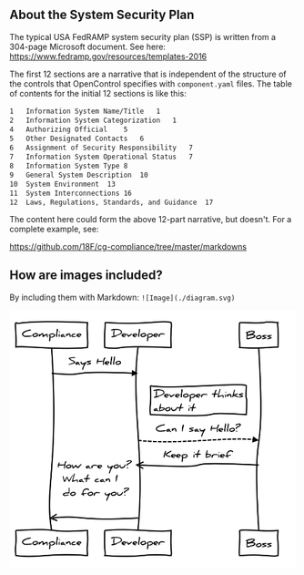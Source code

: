## About the System Security Plan  

The typical USA FedRAMP system security plan (SSP)
is written from a 304-page Microsoft document. See here:
https://www.fedramp.gov/resources/templates-2016

The first 12 sections are a narrative that is independent of the
structure of the controls that OpenControl specifies with `component.yaml` files. The table of contents for the initial 12
sections is like this:

```
1	Information System Name/Title	1
2	Information System Categorization	1
4	Authorizing Official	5
5	Other Designated Contacts	6
6	Assignment of Security Responsibility	7
7	Information System Operational Status	7
8	Information System Type	8
9	General System Description	10
10	System Environment	13
11	System Interconnections	16
12	Laws, Regulations, Standards, and Guidance	17
```

The content here could form the above 12-part narrative,
but doesn't. For a complete example, see:

https://github.com/18F/cg-compliance/tree/master/markdowns

## How are images included?

By including them with Markdown: ```![Image](./diagram.svg)```

![Image](./diagram.svg)

